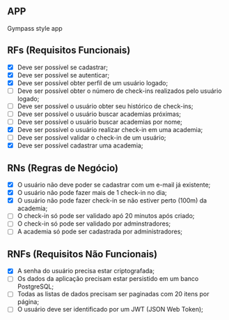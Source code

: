 ## APP

Gympass style app

## RFs (Requisitos Funcionais)

- [x] Deve ser possível se cadastrar;
- [x] Deve ser possível se autenticar;
- [x] Deve ser possível obter perfil de um usuário logado;
- [ ] Deve ser possível obter o número de check-ins realizados pelo usuário logado;
- [ ] Deve ser possível o usuário obter seu histórico de check-ins;
- [ ] Deve ser possível o usuário buscar academias próximas;
- [ ] Deve ser possível o usuário buscar academias por nome;
- [x] Deve ser possível o usuário realizar check-in em uma academia;
- [ ] Deve ser possível validar o check-in de um usuário;
- [x] Deve ser possível cadastrar uma academia;

## RNs (Regras de Negócio)

- [x] O usuário não deve poder se cadastrar com um e-mail já existente;
- [x] O usuário não pode fazer mais de 1 check-in no dia;
- [x] O usuário não pode fazer check-in se não estiver perto (100m) da academia;
- [ ] O check-in só pode ser validado apó 20 minutos após criado;
- [ ] O check-in só pode ser validado por adminstradores;
- [ ] A academia só pode ser cadastrada por administradores;

## RNFs (Requisitos Não Funcionais)

- [x] A senha do usuário precisa estar criptografada;
- [ ] Os dados da aplicação precisam estar persistido em um banco PostgreSQL;
- [ ] Todas as listas de dados precisam ser paginadas com 20 itens por página;
- [ ] O usuário deve ser identificado por um JWT (JSON Web Token);
